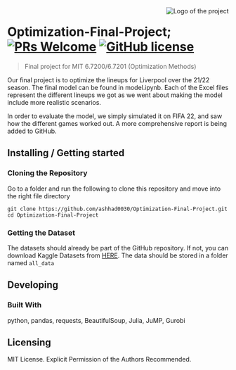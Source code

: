 <img src="https://cdn.dribbble.com/users/4538838/screenshots/11048692/media/36d9bd4b48cfa648c809e2b68999fe33.jpg" alt="Logo of the project" align="right">

# Optimization-Final-Project; [![PRs Welcome](https://img.shields.io/badge/PRs-welcome-brightgreen.svg?style=flat-square)](http://makeapullrequest.com) [![GitHub license](https://img.shields.io/badge/license-MIT-blue.svg?style=flat-square)](https://github.com/your/your-project/blob/master/LICENSE)
> Final project for MIT 6.7200/6.7201 (Optimization Methods)

Our final project is to optimize the lineups for Liverpool over the 21/22 season. The final model can be found in model.ipynb. Each of the Excel files represent the different lineups we got as we went about making the model include more realistic scenarios.

In order to evaluate the model, we simply simulated it on FIFA 22, and saw how the different games worked out. A more comprehensive report is being added to GitHub.

## Installing / Getting started

### Cloning the Repository 

Go to a folder and run the following to clone this repository and move into the right file directory

```shell
git clone https://github.com/ashhad0030/Optimization-Final-Project.git
cd Optimization-Final-Project
```

### Getting the Dataset 

The datasets should already be part of the GitHub repository. If not, you can download Kaggle Datasets from [HERE](https://www.kaggle.com/datasets/stefanoleone992/fifa-22-complete-player-dataset). 
The data should be stored in a folder named `all_data`

## Developing

### Built With
python, pandas, requests, BeautifulSoup, Julia, JuMP, Gurobi

## Licensing

MIT License. Explicit Permission of the Authors Recommended.
